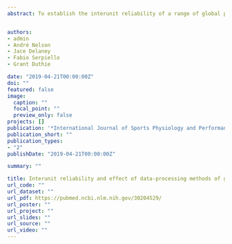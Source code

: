 ```yaml
---
abstract: To establish the interunit reliability of a range of global positioning system (GPS)-derived movement indicators, to determine the variation between manufacturers, and to investigate the difference between software-derived and raw data.


authors:
- admin
- André Nelson
- Jace Delaney
- Fabio Serpiello
- Grant Duthie

date: "2019-04-21T00:00:00Z"
doi: ""
featured: false
image:
  caption: ""
  focal_point: ""
  preview_only: false
projects: []
publication: '*International Journal of Sports Physiology and Performance, 14*(4)'
publication_short: ""
publication_types:
- "2"
publishDate: "2019-04-21T00:00:00Z"

summary: ""

title: Interunit reliability and effect of data-processing methods of global positioning systems
url_code: ""
url_dataset: ""
url_pdf: https://pubmed.ncbi.nlm.nih.gov/30204529/
url_poster: ""
url_project: ""
url_slides: ""
url_source: ""
url_video: ""
---
```




